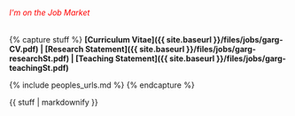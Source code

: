 
######  <font color="red">I'm on the Job Market</font>   
<!-- ###### I'm on [**Academic Job Market**]({{ site.baseurl }}/)     -->

{% capture stuff %} 
**[Curriculum Vitae]({{ site.baseurl }}/files/jobs/garg-CV.pdf) \|  [Research Statement]({{ site.baseurl }}/files/jobs/garg-researchSt.pdf) \| [Teaching Statement]({{ site.baseurl }}/files/jobs/garg-teachingSt.pdf)**  
<!-- \| [Diversity Statement]({{ site.baseurl }}/files/jobs/garg-diversitySt.pdf)**     -->
<!-- Please email me for Seminar Abstract and Short Bio.   -->

<!-- |**Schedule** | |
|:-------|:---------|  
|Feb 16|  Baidu Research|  
|Mar 3| MIT|  
|Mar 21-21 | UCSD |
 -->

{% include peoples_urls.md %}
{% endcapture %}
<div class="people">
{{ stuff | markdownify }}
</div>
